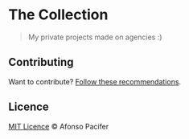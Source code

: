 # The Collection
> My private projects made ​​on agencies :)

## Contributing

Want to contribute? [Follow these recommendations](https://github.com/afonsopacifer/the-collection/blob/master/CONTRIBUTING.md).

## Licence

[MIT Licence](https://github.com/afonsopacifer/the-collection/blob/master/LICENCE.md) © Afonso Pacifer
